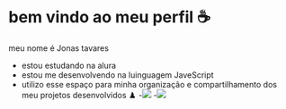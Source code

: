 # bem vindo ao meu perfil ☕
meu nome é Jonas tavares
- estou estudando na alura
- estou me desenvolvendo na luinguagem JaveScript
- utilizo esse espaço para minha organização e compartilhamento dos meu projetos desenvolvidos ♟️
-![](https://media.tenor.com/MWFXvLyiWh8AAAAi/hakari-jujutsu-kaisen.gif)
-![](https://media.tenor.com/5OmIjfRpmLAAAAAM/3otakou-jjk-cat.gif)
